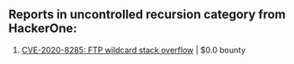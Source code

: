 ## Reports in uncontrolled recursion category from HackerOne:

1. [CVE-2020-8285: FTP wildcard stack overflow](https://hackerone.com/reports/1045844) | $0.0 bounty

